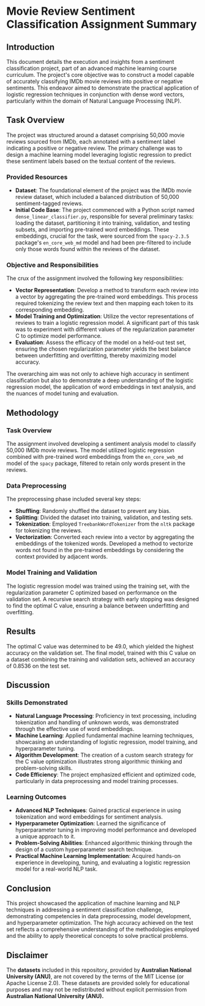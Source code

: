 # Movie Review Sentiment Classification Assignment Summary

## Introduction

This document details the execution and insights from a sentiment classification project, part of an advanced machine learning course curriculum. The project's core objective was to construct a model capable of accurately classifying IMDb movie reviews into positive or negative sentiments. This endeavor aimed to demonstrate the practical application of logistic regression techniques in conjunction with dense word vectors, particularly within the domain of Natural Language Processing (NLP).

## Task Overview

The project was structured around a dataset comprising 50,000 movie reviews sourced from IMDb, each annotated with a sentiment label indicating a positive or negative review. The primary challenge was to design a machine learning model leveraging logistic regression to predict these sentiment labels based on the textual content of the reviews.

### Provided Resources

- **Dataset**: The foundational element of the project was the IMDb movie review dataset, which included a balanced distribution of 50,000 sentiment-tagged reviews.
- **Initial Code Base**: The project commenced with a Python script named `dense_linear_classifier.py`, responsible for several preliminary tasks: loading the dataset, partitioning it into training, validation, and testing subsets, and importing pre-trained word embeddings. These embeddings, crucial for the task, were sourced from the `spacy-2.3.5` package's `en_core_web_md` model and had been pre-filtered to include only those words found within the reviews of the dataset.

### Objective and Responsibilities

The crux of the assignment involved the following key responsibilities:
- **Vector Representation**: Develop a method to transform each review into a vector by aggregating the pre-trained word embeddings. This process required tokenizing the review text and then mapping each token to its corresponding embedding.
- **Model Training and Optimization**: Utilize the vector representations of reviews to train a logistic regression model. A significant part of this task was to experiment with different values of the regularization parameter C to optimize model performance.
- **Evaluation**: Assess the efficacy of the model on a held-out test set, ensuring the chosen regularization parameter yields the best balance between underfitting and overfitting, thereby maximizing model accuracy.

The overarching aim was not only to achieve high accuracy in sentiment classification but also to demonstrate a deep understanding of the logistic regression model, the application of word embeddings in text analysis, and the nuances of model tuning and evaluation.

## Methodology

### Task Overview

The assignment involved developing a sentiment analysis model to classify 50,000 IMDb movie reviews. The model utilized logistic regression combined with pre-trained word embeddings from the `en_core_web_md` model of the `spacy` package, filtered to retain only words present in the reviews.



### Data Preprocessing

The preprocessing phase included several key steps:

- **Shuffling**: Randomly shuffled the dataset to prevent any bias.
- **Splitting**: Divided the dataset into training, validation, and testing sets.
- **Tokenization**: Employed `TreebankWordTokenizer` from the `nltk` package for tokenizing the reviews.
- **Vectorization**: Converted each review into a vector by aggregating the embeddings of the tokenized words. Developed a method to vectorize words not found in the pre-trained embeddings by considering the context provided by adjacent words.

### Model Training and Validation

The logistic regression model was trained using the training set, with the regularization parameter C optimized based on performance on the validation set. A recursive search strategy with early stopping was designed to find the optimal C value, ensuring a balance between underfitting and overfitting.

## Results

The optimal C value was determined to be 49.0, which yielded the highest accuracy on the validation set. The final model, trained with this C value on a dataset combining the training and validation sets, achieved an accuracy of 0.8536 on the test set.

## Discussion

### Skills Demonstrated

- **Natural Language Processing**: Proficiency in text processing, including tokenization and handling of unknown words, was demonstrated through the effective use of word embeddings.
- **Machine Learning**: Applied fundamental machine learning techniques, showcasing an understanding of logistic regression, model training, and hyperparameter tuning.
- **Algorithm Development**: The creation of a custom search strategy for the C value optimization illustrates strong algorithmic thinking and problem-solving skills.
- **Code Efficiency**: The project emphasized efficient and optimized code, particularly in data preprocessing and model training processes.

### Learning Outcomes

- **Advanced NLP Techniques**: Gained practical experience in using tokenization and word embeddings for sentiment analysis.
- **Hyperparameter Optimization**: Learned the significance of hyperparameter tuning in improving model performance and developed a unique approach to it.
- **Problem-Solving Abilities**: Enhanced algorithmic thinking through the design of a custom hyperparameter search technique.
- **Practical Machine Learning Implementation**: Acquired hands-on experience in developing, tuning, and evaluating a logistic regression model for a real-world NLP task.

## Conclusion

This project showcased the application of machine learning and NLP techniques in addressing a sentiment classification challenge, demonstrating competencies in data preprocessing, model development, and hyperparameter optimization. The high accuracy achieved on the test set reflects a comprehensive understanding of the methodologies employed and the ability to apply theoretical concepts to solve practical problems.

## Disclaimer
The **datasets** included in this repository, provided by **Australian National University (ANU)**, are not covered by the terms of the MIT License (or Apache License 2.0). These datasets are provided solely for educational purposes and may not be redistributed without explicit permission from **Australian National University (ANU).**
